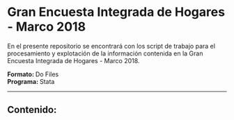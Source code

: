 # Gran Encuesta Integrada de Hogares - Marco 2018

En el presente repositorio se encontrará con los script  de trabajo para el procesamiento y explotación de la información contenida en la Gran Encuesta Integrada de Hogares - Marco 2018.

<strong>Formato: </strong> Do Files  
<strong>Programa: </strong> Stata  

----------------------------------------------------------

## Contenido:


